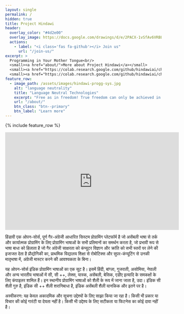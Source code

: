 ```yaml
---
layout: single
permalink: /
hidden: true
title: Project Hindawi
header:
  overlay_color: "#4d2e00"
  overlay_image: https://docs.google.com/drawings/d/e/2PACX-1vSfAv6VRBL0AjHbgMnBzyhsICyvEDZfoV0bY43s72e6_ACgZ3N9R4OC33cYCErPeAxs9DhDmT_6veH3/pub?w=4110&h=2621
  actions:
    - label: "<i class='fas fa-github'></i> Join us"
      url: "/join-us/"
excerpt: >
  Programming in Your Mother Tongue<br/>
  <small><a href="about/">More about Project Hindawi</a></small>
  <small><a href="https://colab.research.google.com/github/hindawiai/chintamani/blob/master/Notebooks/हिंदवी_2021_7_स्मरण_पुस्तिका.ipynb">Try Hindawi Online</a></small>
  <small><a href="https://colab.research.google.com/github/hindawiai/chintamani/blob/master/Notebooks/Hindawi_Ported_Linux_Kernel_Compilation.ipynb">Try compiling the Linux kernel being ported to Hindawi</a></small>
feature_row:
  - image_path: /assets/images/hindawi-progg-sys.jpg
    alt: "language neutrality"
    title: "Language Neutral Technologies"
    excerpt: "Free as in freedom! True freedom can only be achieved in the most creative states of mind. The mind is most creative when free to work with the mother tongue. Project VIKRAM together with Project Hindawi is ushering in lanaguage neutrality across technical domains."
    url: "/about/"
    btn_class: "btn--primary"
    btn_label: "Learn more"      
---
```

<div class="razorpay-embed-btn" data-url="https://pages.razorpay.com/pl_HOrXYpwgB8Le8X/view" data-text="Support Project Hindawi" data-color="#528FF0" data-size="large">
  <script>
    (function(){
      var d=document; var x=!d.getElementById('razorpay-embed-btn-js')
      if(x){ var s=d.createElement('script'); s.defer=!0;s.id='razorpay-embed-btn-js';
      s.src='https://cdn.razorpay.com/static/embed_btn/bundle.js';d.body.appendChild(s);} else{var rzp=window['__rzp__'];
      rzp && rzp.init && rzp.init()}})();
  </script>
</div>
    

{% include feature_row %}


<iframe width="560" height="315" src="https://www.youtube.com/embed/CssOPazgft4" title="YouTube video player" frameborder="0" allow="accelerometer; autoplay; clipboard-write; encrypted-media; gyroscope; picture-in-picture" allowfullscreen></iframe>

हिंडावी एक ओपन-सोर्स, पूर्ण गैर-अंग्रेजी आधारित सिस्टम प्रोग्रामिंग प्लेटफॉर्म है जो असेंबली भाषा से तर्क और कार्यात्मक प्रोग्रामिंग के लिए प्रोग्रामिंग भाषाओं के सभी प्रतिमानों का समर्थन करता है, जो प्रभावी रूप से भाषा बाधा को हिलाता है जो गैर अंग्रेजी साक्षरता को कंप्यूटर विज्ञान और क्रांति को सभी स्तरों पर लेने की इजाजत देता है प्रौद्योगिकी का, प्राथमिक विद्यालय शिक्षा से रोबोटिक्स और सुपर-कंप्यूटिंग से उनकी मातृभाषा में, अंग्रेजी मास्टर करने की आवश्यकता के बिना।

यह ओपन-सोर्स इंडिक प्रोग्रामिंग भाषाओं का एक सूट है। इसमें हिंदी, बांग्ला, गुजराती, असोमिया, नेपाली और अन्य भारतीय भाषाओं में सी, सी ++, लेक्स, यास्क, असेंबली, बेसिक, एडीए इत्यादि के समकक्षों के लिए कंपाइलर शामिल हैं। इन स्थानीय प्रोग्रामिंग भाषाओं को शैली के रूप में जाना जाता है, उदा। इंडिक सी शैली गुरु है, इंडिक सी ++ शैली शरानिबाधा है, इंडिक असेंबली शैली यानकिक और इतने पर है।

अस्वीकरण: यह केवल अकादमिक और सूचना उद्देश्यों के लिए साझा किया जा रहा है। किसी भी प्रकार या विचार की कोई गारंटी या देयता नहीं है। किसी भी उद्देश्य के लिए सटीकता या फिटनेस का कोई दावा नहीं है।

